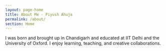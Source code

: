 ```yaml
---
layout: page-home
title: About Me - Piyush Ahuja
permalink: /about/
section: Home
---
```


<!-- <img class='inset right' src='/1.jpg' title='Piyush Ahuja' width='100px'  />  -->

I was born and brought up in Chandigarh and educated at IIT Delhi and the University of Oxford. I enjoy learning, teaching, and creative collaborations. 


